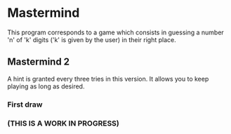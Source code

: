 # Mastermind
This program corresponds to a game which consists in guessing a number 'n' of 'k' digits 
('k' is given by the user) in their right place.

## Mastermind 2
A hint is granted every three tries in this version.
It allows you to keep playing as long as desired.

### First draw
### (THIS IS A WORK IN PROGRESS)

